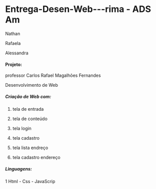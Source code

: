 # Entrega-Desen-Web---rima - ADS Am
Nathan 

Rafaela 

Alessandra 

#### Projeto:

professor Carlos Rafael Magalhões Fernandes

Desenvolvimento de Web

##### Criação de Web com:

1. tela de entrada

2. tela de conteúdo

3. tela login

4. tela cadastro

5. tela lista endreço

6. tela cadastro endereço

##### Linguagens:

1 Html - Css - JavaScrip
